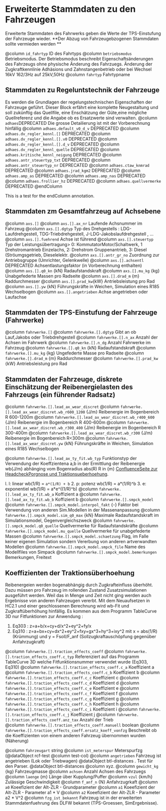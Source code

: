 # Erweiterte Stammdaten zu den Fahrzeugen
Erweiterte Stammdaten des Fahrwerks geben die Werte der TPS-Einstufung 
der Fahrzeuge wieder. **Der Abzug von Fahrzeugebzogenen Stammdaten sollte vermieden werden **

@column `id_fahrtyp` ID des Fahrtyps
@column `betriebsmodus` Betriebsmodus. Der Betriebsmodus beschreibt 
                        Eigenschaftsänderungen des Fahrzeugs ohne physische Änderung des Fahrzuegs.
						Änderung der Zugkraftkennlinie Adhäsions und Zahnstangenbetrieb oder bei 
						Wechsel 16kV 162/3Hz auf 25kV,50Hz
@column `fahrtyp`  Fahrtypname 

## Stammdaten zu Regeluntstechnik der Fahrzeuge
Es werden die Grundlagen der regelungstechnischen Eigenschaften 
der Fahrzeuge geführt. Dieser Block erfährt eine komplette Neugestaltung und soll zukünftig das Quellfile, 
eine Enschätzung der Güte,eine mögliche Quellreferenz und die Angabe ob es Ersatzwerte sind verwalten. 
@column `adhaes`DEPRECATED Die grosse Detailierung ist mit der Vorberechnung hinfällig 
@column `adhaes.default_v0_d_v` DEPRECATED
@column `adhaes.dv_regler_kennl.[]` DEPRECATED
@column `adhaes.dv_regler_kennl.[].v0` DEPRECATED
@column `adhaes.dv_regler_kennl.[].d_v` DEPRECATED
@column `adhaes.dv_regler_kennl_quelle` DEPRECATED
@column `adhaes.kritische_kennl_neigung` DEPRECATED
@column `adhaes.antr_steuertyp_txt` DEPRECATED
@column `adhaes.antr_steuertyp_nr` DEPRECATED
@column `adhaes.ctaw_knmrad` DEPRECATED
@column `adhaes.jrad_kgm2` DEPRECATED
@column `adhaes.amp_as` DEPRECATED
@column `adhaes.amp_nas` DEPRECATED
@column `adhaes.frollier_hz` DEPRECATED
@column `adhaes.quellvermerke` DEPRECATED
@endColumn

This is a test for the endColumn annotation.
	
## Stammdaten zm Gesamtfahrzeug auf Achsebene 
@column `axs.[]` 
@column `axs.[].ax_nr`     Laufende Achsnummer im Fahrzeug 
@column `axs.[].dgtyp`     Typ des Drehgestells : LDG-Laufdrehgestell, TDG-Triebdrehgestell, J-LDG-Jakobslaufdrehgestell , ...
@column `axs.[].fuehrend`  Achse ist führend 
@column `axs.[].steuertyp` Typ der Leistungsübertragung> 0: KommutatorMotor/Schaltwerk, 1 Drehstromantrieb Einzelachs, 2: Drehstrom Gruppenantrieb, 3: Diesel (Ströumgsgetrieb, Dieselelektr.
@column `axs.[].antr_gr_no` Zuordnung zur Antriebsgruppe (Umrichter, Gelenkwelle) 
@column `axs.[].achsentl`   DEPRECATED Achsentlastungsfaktor (in Vorberechnung enthalten) 
@column `axs.[].q0_kn`  {kN} Radaufstandskraft 
@column `axs.[].mu_kg`  {kg} Unabgefederte Massen pro Radseite
@column `axs.[].drad_m`  {m} Raddurchmesser
@column `axs.[].prad_kw`{kW} Antriebsleistung pro Rad
@column `axs.[].yw`     {kN} Führungskräfte in Weichen, Simulation eines R185 Wechselbogen 
@column `axs.[].angetrieben` Achse angetrieben oder Laufachse 

## Stammdaten der TPS-Einstufung der Fahrzeuge (Fahrwerke)
@column `fahrwerke.[]` 
@column `fahrwerke.[].dgtyp` Gibt an ob Lauf,Jakobs oder Triebdrehgestell
@column `fahrwerke.[].n_ax` Anzahl der Achsen im Fahrwerk 
@column `fahrwerke.[].n_dg` Anzahl Fahrwerke im Fahrzeug 
@column `fahrwerke.[].q0_kn`   {kN} Radaufstandskraft 
@column `fahrwerke.[].mu_kg`   {kg} Ungefederte Masse pro Radseite
@column `fahrwerke.[].drad_m`   {m} Raddurchmesser 
@column `fahrwerke.[].prad_kw` {kW} Antriebsleistung pro Rad

## Stammdaten der Fahrzeuge, diskrete Einschätzung der Reibenergielasten des Fahrzeugs (ein führender Radsatz) 
@column `fahrwerke.[].lead_ax_wear_discret` 
@column `fahrwerke.[].lead_ax_wear_discret.wb_r600_1200` {J/m} Reibenergie im Bogenbereich R 600-1200m 
@column `fahrwerke.[].lead_ax_wear_discret.wb_r400_600` {J/m} Reibenergie im Bogenbereich R 400-600m 
@column `fahrwerke.[].lead_ax_wear_discret.wb_r300_400` {J/m} Reibenergie im Bogenbereich R 300-400m 
@column `fahrwerke.[].lead_ax_wear_discret.wb_r300` {J/m} Reibenergie im Bogenbereich R<300m
@column `fahrwerke.[].lead_ax_wear_discret.yw` {kN} Führungskräfte in Weichen, Simulation eines R185 Wechselbogen 

@column `fahrwerke.[].lead_ax_ty_fit.wb_typ` Funktionstyp der Verwendung der Koeffzientena a,b in der Ermittlung 
der Reibenergie wb{J/m} abhänging vom Bogenradius abs(R) R in {m} 
[ConfluenceSeite zur HeadcheckPorgnose und Traktionsueberhoehung](https://confluence.sbb.ch/pages/viewpage.action?pageId=1524926686).

 l. l: linear      wb(1/R) = `a*(1/R) + b`
 2. p: potenz      wb(1/R) = a*(1/R)^b
 3. e: exponentiel wb(1/R) = a*e^((1/R)^b)
@column `fahrwerke.[].lead_ax_ty_fit.wb_a` Koffizient a 
@column `fahrwerke.[].lead_ax_ty_fit.wb_b` Koffizient b
@column `fahrwerke.[].smpck_model` 
@column `fahrwerke.[].smpck_model.interpol_fakt` {-} Faktor bei Verwendung von anderen Sim.Modellen in der Massenanpassung
@column `fahrwerke.[].smpck_model.sim_q0_max` {kN} Maximale Radaufstandskraft im Simulationsmodel, Gegenvergleichszweck 
@column `fahrwerke.[].smpck_model.q0_quelle` Quellvermerke für Radaufstandskräfte 
@column `fahrwerke.[].smpck_model.mu_quelle` Quellvermerke für unabgefederte Massen 
@column `fahrwerke.[].smpck_model.schaetzung` Flag, im Falle keiner eigenen Simulation sondern Vererbung von anderen artverwandten Modellen
@column `fahrwerke.[].smpck_model.smpck_file` Name des Modellfiles von Simpack 
@column `fahrwerke.[].smpck_model.bemerkungen` Bemerkungen, Freitext 

## Koeffizienten der Traktionsüberhoehung
Reibenergeien werden bogenabhängig durch Zugkrafteinfluss überhöht. Dazu müssen 
pro Fahrzeug im rollenden Zustand Zusatzsimulationen ausgeführt werden. 
Weil das in Menge und Zeit nicht ging werden auch Ergebnisse von anderen Fahrzeugen vererbt. 
Mit dem Neuaufsetzen in HC2.1 und einer geschlossenen Berechnung wird wb-Fit und 
Zugkraftüberhöhung hinfällig. Es kommen aus dem Programm TableCurve 3D nur Fitfunktionen zur Anwendung :
1. Eq303 : z=a+b/x+cy+d/x^2+ey^2+fy/x
2. Eq310 : z=a+bx+cy+dx^2+ey^2+fxy+gx^3+hy^3+ixy^2
mit x = abs(1/R) (Krümmung)  und y = Fsoll/F_anf (Sollzugkraftauschöpfung gegenüber Anfahrzugkraft) 

@column `fahrwerke.[].traction_effects_coeff` 
@column `fahrwerke.[].traction_effects_coeff.c_typ` Referenziert auf das Programm TableCurve 3D welche Fitfunktionsnummer verwendet wurde  (Eq303, Eq310)
@column `fahrwerke.[].traction_effects_coeff.c_a` Koeffizient a
@column `fahrwerke.[].traction_effects_coeff.c_b` Koeffizient b
@column `fahrwerke.[].traction_effects_coeff.c_c` Koeffizient c
@column `fahrwerke.[].traction_effects_coeff.c_d` Koeffizient d
@column `fahrwerke.[].traction_effects_coeff.c_e` Koeffizient e
@column `fahrwerke.[].traction_effects_coeff.c_f` Koeffizient f
@column `fahrwerke.[].traction_effects_coeff.c_g` Koeffizient g
@column `fahrwerke.[].traction_effects_coeff.c_h` Koeffizient h
@column `fahrwerke.[].traction_effects_coeff.c_i` Koeffizient i 
@column `fahrwerke.[].traction_effects_coeff.c_j` Koeffizient j
@column `fahrwerke.[].traction_effects_coeff.anz_tax` Anzahl der Trieb         
@column `fahrwerke.[].traction_effects_coeff.manuell` boolean
@column `fahrwerke.[].traction_effects_coeff.ersatz_koeff_vonfzg` Beschreibt ob die Koeffizienten von einem anderen Fahrzeug übernommen wurden (Näherung)

@column `fahrzeugart` string
@column `ist_meterspur` Meterspurfzg (@dataObject rcf-test @column test-col)
@column `angetrieben` Fahrzeug ist angetrieben (Lok oder Triebwagen) @dataObject btl-distances . Test für den Parser. @dataObject btl-distances @column xyz. 
@column `gewicht_kg` {kg} Fahrzeugmasse 
@column `achsen` Anzahl Achsen des Fahrzuegs 
@column `laenge` {m} Länge über Kupplung/Puffer
@column `vzul`   {km/h} Zulässige Geschwindigkeit 
@column `f_anf_n` {N} Anfahrzugrkaft
@column `a0` Koeefizient der Alt-ZLR - Grundparameter 
@column `a1` Koeefizient der Alt-ZLR - Parameter a1 * V 
@column `a2` Koeefizient der Alt-ZLR - Parameter a2 * V^2 
@column `fzg_ist_bekannt` Fahrzeug ist in der erweiterten Stammdatenfuehrung des DLFW bekannt (TPS-Groessen, SimErgebnisse). 
